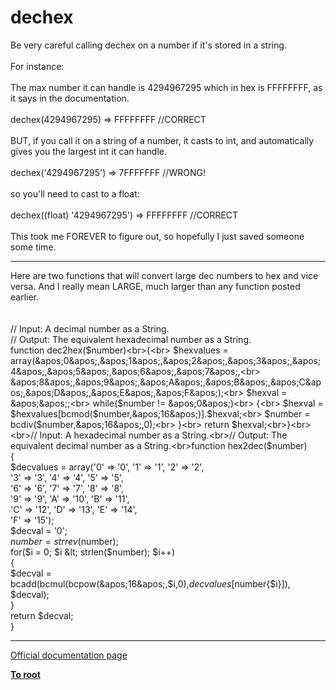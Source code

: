 # dechex



Be very careful calling dechex on a number if it&apos;s stored in a string.<br><br>For instance:<br><br>The max number it can handle is 4294967295 which in hex is FFFFFFFF, as it says in the documentation.<br><br>dechex(4294967295) =&gt; FFFFFFFF //CORRECT<br><br>BUT, if you call it on a string of a number, it casts to int, and automatically gives you the largest int it can handle.<br><br>dechex(&apos;4294967295&apos;) =&gt; 7FFFFFFF //WRONG!<br><br>so you&apos;ll need to cast to a float:<br><br>dechex((float) &apos;4294967295&apos;) =&gt; FFFFFFFF //CORRECT<br><br>This took me FOREVER to figure out, so hopefully I just saved someone some time.  

---

Here are two functions that will convert large dec numbers to hex and vice versa. And I really mean LARGE, much larger than any function posted earlier.<br><br><br>// Input: A decimal number as a String.<br>// Output: The equivalent hexadecimal number as a String.<br>function dec2hex($number)<br>{<br>    $hexvalues = array(&apos;0&apos;,&apos;1&apos;,&apos;2&apos;,&apos;3&apos;,&apos;4&apos;,&apos;5&apos;,&apos;6&apos;,&apos;7&apos;,<br>               &apos;8&apos;,&apos;9&apos;,&apos;A&apos;,&apos;B&apos;,&apos;C&apos;,&apos;D&apos;,&apos;E&apos;,&apos;F&apos;);<br>    $hexval = &apos;&apos;;<br>     while($number != &apos;0&apos;)<br>     {<br>        $hexval = $hexvalues[bcmod($number,&apos;16&apos;)].$hexval;<br>        $number = bcdiv($number,&apos;16&apos;,0);<br>    }<br>    return $hexval;<br>}<br><br>// Input: A hexadecimal number as a String.<br>// Output: The equivalent decimal number as a String.<br>function hex2dec($number)<br>{<br>    $decvalues = array(&apos;0&apos; =&gt; &apos;0&apos;, &apos;1&apos; =&gt; &apos;1&apos;, &apos;2&apos; =&gt; &apos;2&apos;,<br>               &apos;3&apos; =&gt; &apos;3&apos;, &apos;4&apos; =&gt; &apos;4&apos;, &apos;5&apos; =&gt; &apos;5&apos;,<br>               &apos;6&apos; =&gt; &apos;6&apos;, &apos;7&apos; =&gt; &apos;7&apos;, &apos;8&apos; =&gt; &apos;8&apos;,<br>               &apos;9&apos; =&gt; &apos;9&apos;, &apos;A&apos; =&gt; &apos;10&apos;, &apos;B&apos; =&gt; &apos;11&apos;,<br>               &apos;C&apos; =&gt; &apos;12&apos;, &apos;D&apos; =&gt; &apos;13&apos;, &apos;E&apos; =&gt; &apos;14&apos;,<br>               &apos;F&apos; =&gt; &apos;15&apos;);<br>    $decval = &apos;0&apos;;<br>    $number = strrev($number);<br>    for($i = 0; $i &lt; strlen($number); $i++)<br>    {<br>        $decval = bcadd(bcmul(bcpow(&apos;16&apos;,$i,0),$decvalues[$number{$i}]), $decval);<br>    }<br>    return $decval;<br>}<br>  

---

[Official documentation page](https://www.php.net/manual/en/function.dechex.php)

**[To root](/README.md)**